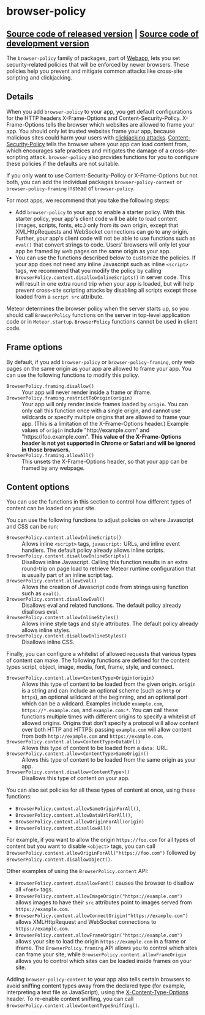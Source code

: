 # browser-policy
[Source code of released version](https://github.com/meteor/meteor/tree/master/packages/browser-policy) | [Source code of development version](https://github.com/meteor/meteor/tree/master/packages/browser-policy)
---

The `browser-policy` family of packages, part of
[Webapp](https://www.meteor.com/webapp), lets you set security-related
policies that will be enforced by newer browsers. These policies help
you prevent and mitigate common attacks like cross-site scripting and
clickjacking.

## Details

When you add `browser-policy` to your app, you get default configurations for
the HTTP headers X-Frame-Options and Content-Security-Policy. X-Frame-Options
tells the browser which websites are allowed to frame your app. You should only
let trusted websites frame your app, because malicious sites could harm your
users with <a href="https://www.owasp.org/index.php/Clickjacking">clickjacking
attacks</a>.
<a href="https://developer.mozilla.org/en-US/docs/Security/CSP/Introducing_Content_Security_Policy">Content-Security-Policy</a>
tells the browser where your app can load content from, which encourages safe
practices and mitigates the damage of a cross-site-scripting attack.
`browser-policy` also provides functions for you to configure these policies if
the defaults are not suitable.

If you only want to use Content-Security-Policy or X-Frame-Options but not both,
you can add the individual packages `browser-policy-content` or
`browser-policy-framing` instead of `browser-policy`.

For most apps, we recommend that you take the following steps:

* Add `browser-policy` to your app to enable a starter policy. With this starter
policy, your app's client code will be able to load content (images, scripts,
fonts, etc.) only from its own origin, except that XMLHttpRequests and WebSocket
connections can go to any origin. Further, your app's client code will not be
able to use functions such as `eval()` that convert strings to code. Users'
browsers will only let your app be framed by web pages on the same origin as
your app.
* You can use the functions described below to customize the policies. If your
app does not need any inline Javascript such as inline `<script>` tags, we
recommend that you modify the policy by calling
`BrowserPolicy.content.disallowInlineScripts()` in server code. This will result
in one extra round trip when your app is loaded, but will help prevent
cross-site scripting attacks by disabling all scripts except those loaded from a
`script src` attribute.

Meteor determines the browser policy when the server starts up, so you should
call `BrowserPolicy` functions on the server in top-level application code or in
`Meteor.startup`. `BrowserPolicy` functions cannot be used in client code.

## Frame options

By default, if you add `browser-policy` or `browser-policy-framing`, only web pages on the same origin as your app are allowed to frame your app. You can use
the following functions to modify this policy.

<dl>

<dt><code>BrowserPolicy.framing.disallow()</code><dt>
<dd>Your app will never render inside a frame or iframe.</dd>

<dt><code>BrowserPolicy.framing.restrictToOrigin(origin)</code></dt>
<dd>
Your app will only render inside frames loaded by
<code>origin</code>. You can only call this function once with a
single origin, and cannot use wildcards or specify multiple origins
that are allowed to frame your app. (This is a limitation of the
X-Frame-Options header.) Example values of <code>origin</code> include
"http://example.com" and "https://foo.example.com". <b>This value of
the X-Frame-Options header is not yet supported in Chrome or Safari
and will be ignored in those browsers.</b>
</dd>


<dt><code>BrowserPolicy.framing.allowAll()</code><dt>
<dd>
This unsets the X-Frame-Options header, so that your app can be framed by
any webpage.
</dd>
</dl>

## Content options

You can use the functions in this section to control how different types of
content can be loaded on your site.

You can use the following functions to adjust policies on where Javascript and
CSS can be run:

<dl>

<dt><code>BrowserPolicy.content.allowInlineScripts()</code></dt>
<dd>
Allows inline <code>&lt;script&gt;</code> tags,
<code>javascript:</code> URLs, and inline event handlers.  The default
policy already allows inline scripts.
</dd>

<dt><code>BrowserPolicy.content.disallowInlineScripts()</code></dt>
<dd>
Disallows inline Javascript. Calling this function results in an extra
round-trip on page load to retrieve Meteor runtime configuration that
is usually part of an inline script tag.
</dd>

<dt><code>BrowserPolicy.content.allowEval()</code></dt>
<dd>
Allows the creation of Javascript code from strings using function such as <code>eval()</code>.
</dd>

<dt><code>BrowserPolicy.content.disallowEval()</code></dt>
<dd>
Disallows eval and related functions. The default policy already disallows eval.
</dd>

<dt><code>BrowserPolicy.content.allowInlineStyles()</code></dt>
<dd>
Allows inline style tags and style attributes. The default policy already allows
inline styles.
</dd>

<dt><code>BrowserPolicy.content.disallowInlineStyles()</code></dt>
<dd>
Disallows inline CSS.
</dd>

</dl>

Finally, you can configure a whitelist of allowed requests that various types of
content can make. The following functions are defined for the content types
script, object, image, media, font, frame, style, and connect.

<dl>

<dt><code>BrowserPolicy.content.allow&lt;ContentType&gt;Origin(origin)</code></dt>
<dd>
Allows this type of content to be loaded from the given
origin. <code>origin</code> is a string and can include an optional
scheme (such as <code>http</code> or <code>https</code>), an optional
wildcard at the beginning, and an optional port which can be a
wildcard. Examples include <code>example.com</code>,
<code>https://*.example.com</code>, and
<code>example.com:*</code>. You can call these functions multiple
times with different origins to specify a whitelist of allowed
origins. Origins that don't specify a protocol will allow content over
both HTTP and HTTPS: passing <code>example.com</code> will allow
content from both <code>http://example.com</code> and
<code>https://example.com</code>.
<dd>

<dt><code>BrowserPolicy.content.allow&lt;ContentType&gt;DataUrl()</code></dt>
<dd>
Allows this type of content to be loaded from a <code>data:</code> URL.
</dd>

<dt><code>BrowserPolicy.content.allow&lt;ContentType&gt;SameOrigin()</code></dt>
<dd>
Allows this type of content to be loaded from the same origin as your app.
</dd>

<dt><code>BrowserPolicy.content.disallow&lt;ContentType&gt;()</code></dt>
<dd>
Disallows this type of content on your app.
</dd>

</dl>

You can also set policies for all these types of content at once, using these
functions:

* `BrowserPolicy.content.allowSameOriginForAll()`,
* `BrowserPolicy.content.allowDataUrlForAll()`,
* `BrowserPolicy.content.allowOriginForAll(origin)`
* `BrowserPolicy.content.disallowAll()`

For example, if you want to allow the
origin `https://foo.com` for all types of content but you want to disable
`<object>` tags, you can call
`BrowserPolicy.content.allowOriginForAll("https://foo.com")` followed by
`BrowserPolicy.content.disallowObject()`.

Other examples of using the `BrowserPolicy.content` API:

* `BrowserPolicy.content.disallowFont()` causes the browser to disallow all
`<font>` tags.
* `BrowserPolicy.content.allowImageOrigin("https://example.com")`
allows images to have their `src` attributes point to images served from
`https://example.com`.
* `BrowserPolicy.content.allowConnectOrigin("https://example.com")` allows XMLHttpRequest
and WebSocket connections to `https://example.com`.
* `BrowserPolicy.content.allowFrameOrigin("https://example.com")` allows
your site to load the origin `https://example.com` in a frame or
iframe. The `BrowserPolicy.framing` API allows you to control which
sites can frame your site, while
`BrowserPolicy.content.allowFrameOrigin` allows you to control which
sites can be loaded inside frames on your site.

Adding `browser-policy-content` to your app also tells certain
browsers to avoid sniffing content types away from the declared type
(for example, interpreting a text file as JavaScript), using the
[X-Content-Type-Options](http://msdn.microsoft.com/en-us/library/ie/gg622941%28v=vs.85%29.aspx)
header. To re-enable content sniffing, you can call
`BrowserPolicy.content.allowContentTypeSniffing()`.
